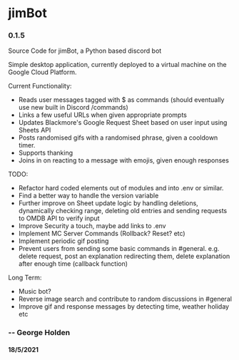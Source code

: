 # jimBot
### 0.1.5
Source Code for jimBot, a Python based discord bot

Simple desktop application, currently deployed to a virtual machine on the Google
Cloud Platform.

Current Functionality:
 - Reads user messages tagged with $ as commands (should eventually use new built in Discord /commands)
 - Links a few useful URLs when given appropriate prompts
 - Updates Blackmore's Google Request Sheet based on user input using Sheets API
 - Posts randomised gifs with a randomised phrase, given a cooldown timer.
 - Supports thanking
 - Joins in on reacting to a message with emojis, given enough responses

TODO:
 - Refactor hard coded elements out of modules and into .env or similar.
 - Find a better way to handle the version variable
 - Further improve on Sheet update logic by handling deletions,
   dynamically checking range,
   deleting old entries
   and sending requests to OMDB API to verify input
 - Improve Security a touch, maybe add links to .env
 - Implement MC Server Commands (Rollback? Reset? etc)
 - Implement periodic gif posting
 - Prevent users from sending some basic commands in #general. 
   e.g. delete request, post an explanation redirecting them, delete
   explanation after enough time (callback function)


Long Term:
 - Music bot?
 - Reverse image search and contribute to random discussions in #general
 - Improve gif and response messages by detecting time, weather holiday etc


### -- George Holden
#### 18/5/2021